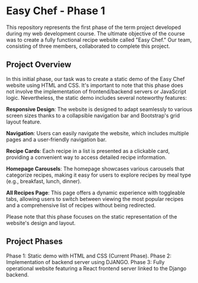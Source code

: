 # Easy Chef - Phase 1
This repository represents the first phase of the term project developed during my web development course. The ultimate objective of the course was to create a fully functional recipe website called "Easy Chef." Our team, consisting of three members, collaborated to complete this project.

## Project Overview
In this initial phase, our task was to create a static demo of the Easy Chef website using HTML and CSS. It's important to note that this phase does not involve the implementation of frontend/backend servers or JavaScript logic. Nevertheless, the static demo includes several noteworthy features:

**Responsive Design**: The website is designed to adapt seamlessly to various screen sizes thanks to a collapsible navigation bar and Bootstrap's grid layout feature.

**Navigation**: Users can easily navigate the website, which includes multiple pages and a user-friendly navigation bar.

**Recipe Cards**: Each recipe in a list is presented as a clickable card, providing a convenient way to access detailed recipe information.

**Homepage Carousels**: The homepage showcases various carousels that categorize recipes, making it easy for users to explore recipes by meal type (e.g., breakfast, lunch, dinner).

**All Recipes Page**: This page offers a dynamic experience with toggleable tabs, allowing users to switch between viewing the most popular recipes and a comprehensive list of recipes without being redirected.

Please note that this phase focuses on the static representation of the website's design and layout.

## Project Phases 
Phase 1: Static demo with HTML and CSS (Current Phase).
Phase 2: Implementation of backend server using DJANGO. 
Phase 3: Fully operational website featuring a React frontend server linked to the Django backend.

